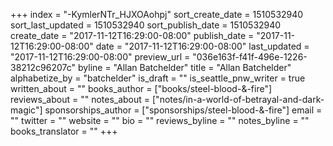+++
index = "-KymlerNTr_HJXOAohpj"
sort_create_date = 1510532940
sort_last_updated = 1510532940
sort_publish_date = 1510532940
create_date = "2017-11-12T16:29:00-08:00"
publish_date = "2017-11-12T16:29:00-08:00"
date = "2017-11-12T16:29:00-08:00"
last_updated = "2017-11-12T16:29:00-08:00"
preview_url = "036e163f-f41f-496e-1226-38212c96207c"
byline = "Allan Batchelder"
title = "Allan Batchelder"
alphabetize_by = "batchelder"
is_draft = ""
is_seattle_pnw_writer = true
written_about = ""
books_author = ["books/steel-blood-&-fire"]
reviews_about = ""
notes_about = ["notes/in-a-world-of-betrayal-and-dark-magic"]
sponsorships_author = ["sponsorships/steel-blood-&-fire"]
email = ""
twitter = ""
website = ""
bio = ""
reviews_byline = ""
notes_byline = ""
books_translator = ""
+++
